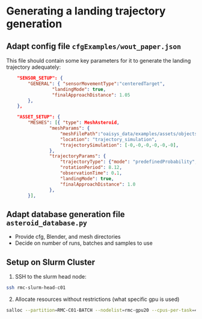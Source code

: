 # Generating a landing trajectory generation

## Adapt config file `cfgExamples/wout_paper.json`

This file should contain some key parameters for it to generate the landing trajectory adequately:
```json
	"SENSOR_SETUP": {
		"GENERAL": { "sensorMovementType":"centeredTarget", 
			     "landingMode": true,
			     "finalApproachDistance": 1.05
		},
	},

	"ASSET_SETUP": { 
		"MESHES": [{ "type": MeshAsteroid,
			    "meshParams": { 
					"meshFilePath":"oaisys_data/examples/assets/objects/test_asteroids/4_Vesta_HAMO_256k_rb_0.obj",
					"location": "trajectory_simulation",
					"trajectorySimulation": [-0,-0,-0,-0,-0,-0],
			    },
			    "trajectoryParams": { 
					"trajectoryType": {"mode": "predefinedProbability", "probability":[0.5,0.5,0.0]},
					"rotationPeriod": 8.12,
					"observationTime": 0.1,
					"landingMode": true,
					"finalApproachDistance": 1.0
			    },
		}],
```

## Adapt database generation file `asteroid_database.py`

- Provide cfg, Blender, and mesh directories
- Decide on number of runs, batches and samples to use

## Setup on Slurm Cluster

1. SSH to the slurm head node: 
```bash
ssh rmc-slurm-head-c01
```

2. Allocate resources without restrictions (what specific gpu is used)
```bash
salloc --partition=RMC-C01-BATCH --nodelist=rmc-gpu20 --cpus-per-task=4 --mem=60G --gres=gpu:1 -t 99:00:00 srun --pty bash
```